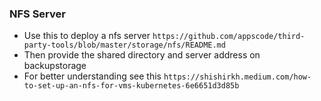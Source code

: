 ### NFS Server
- Use this to deploy a nfs server `https://github.com/appscode/third-party-tools/blob/master/storage/nfs/README.md`
- Then provide the shared directory and server address on backupstorage
- For better understanding see this `https://shishirkh.medium.com/how-to-set-up-an-nfs-for-vms-kubernetes-6e6651d3d85b`